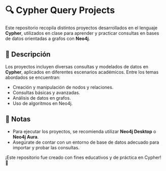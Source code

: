 # 🔍 Cypher Query Projects

Este repositorio recopila distintos proyectos desarrollados en el lenguaje **Cypher**, utilizados en clase para aprender y practicar consultas en bases de datos orientadas a grafos con **Neo4j**.

## 📑 Descripción

Los proyectos incluyen diversas consultas y modelados de datos en **Cypher**, aplicados en diferentes escenarios académicos. Entre los temas abordados se encuentran:
- Creación y manipulación de nodos y relaciones.
- Consultas básicas y avanzadas.
- Análisis de datos en grafos.
- Uso de algoritmos en Neo4j.

## 📌 Notas
- Para ejecutar los proyectos, se recomienda utilizar **Neo4j Desktop** o **Neo4j Aura**.
- Asegúrate de contar con un entorno de base de datos adecuado para importar y probar las consultas.

¡Este repositorio fue creado con fines educativos y de práctica en Cypher! 🚀

